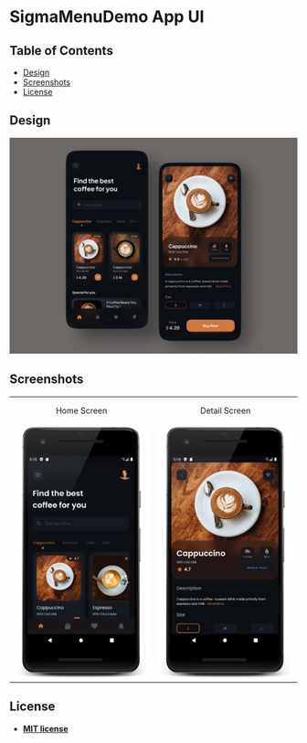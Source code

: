 # SigmaMenuDemo App UI

## Table of Contents

- [Design](#design)
- [Screenshots](#screenshots)
- [License](#license)

## Design

<img src="screenshots/poster.png">

## Screenshots

<table>
  <tr>
    <td><p align="center">Home Screen</p></td>
    <td><p align="center">Detail Screen</p></td>
    
  </tr>
  <tr>
    <td valign="top"><img src="screenshots/home_screen.png"></td>
    <td valign="top"><img src="screenshots/detail_screen.png"></td>   
  </tr>
 </table>




## License

- **[MIT license](https://github.com/zyllus17/doctor-app-ui/blob/master/LICENSE)**

